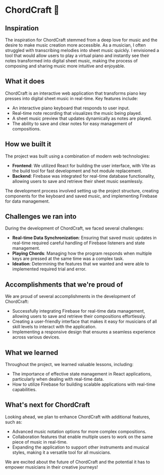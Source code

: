 # ChordCraft 🎵

## Inspiration
The inspiration for ChordCraft stemmed from a deep love for music and the desire to make music creation more accessible. As a musician, I often struggled with transcribing melodies into sheet music quickly. I envisioned a tool that would allow users to play a virtual piano and instantly see their notes transformed into digital sheet music, making the process of composing and sharing music more intuitive and enjoyable.

## What it does
ChordCraft is an interactive web application that transforms piano key presses into digital sheet music in real-time. Key features include:
- An interactive piano keyboard that responds to user input.
- Real-time note recording that visualizes the music being played.
- A sheet music preview that updates dynamically as notes are played.
- The ability to save and clear notes for easy management of compositions.

## How we built it
The project was built using a combination of modern web technologies:
- **Frontend**: We utilized React for building the user interface, with Vite as the build tool for fast development and hot module replacement.
- **Backend**: Firebase was integrated for real-time database functionality, allowing users to save and retrieve their sheet music seamlessly.

The development process involved setting up the project structure, creating components for the keyboard and saved music, and implementing Firebase for data management.

## Challenges we ran into
During the development of ChordCraft, we faced several challenges:
- **Real-time Data Synchronization**: Ensuring that saved music updates in real-time required careful handling of Firebase listeners and state management.
- **Playing Chords**: Managing how the program responds when multiple keys are pressed at the same time was a complex task.
- **Ideation**: Determining the features that we wanted and were able to implemented required trial and error.

## Accomplishments that we're proud of
We are proud of several accomplishments in the development of ChordCraft:
- Successfully integrating Firebase for real-time data management, allowing users to save and retrieve their compositions effortlessly.
- Creating a user-friendly interface that makes it easy for musicians of all skill levels to interact with the application.
- Implementing a responsive design that ensures a seamless experience across various devices.

## What we learned
Throughout the project, we learned valuable lessons, including:
- The importance of effective state management in React applications, particularly when dealing with real-time data.
- How to utilize Firebase for building scalable applications with real-time capabilities.

## What's next for ChordCraft
Looking ahead, we plan to enhance ChordCraft with additional features, such as:
- Advanced music notation options for more complex compositions.
- Collaboration features that enable multiple users to work on the same piece of music in real-time.
- Expanding the application to support other instruments and musical styles, making it a versatile tool for all musicians.

We are excited about the future of ChordCraft and the potential it has to empower musicians in their creative journeys!